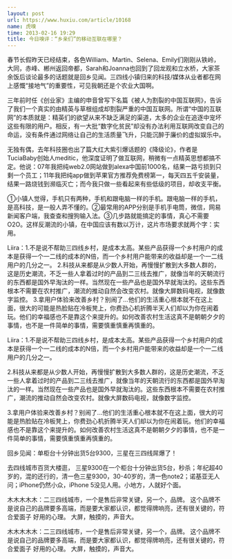 ```yaml
---
layout: post
url: https://www.huxiu.com/article/10168
name: 虎嗅
time: 2013-02-16 19:29
title: 今日嗅评：“乡亲们”的移动互联在哪里？
---
```

春节长假昨天已经结束，各色William、Martin、Selena、Emily们刚刚从铁岭，大同，赤峰、郴州返回帝都，Sarah和Joanna也回到了回龙观和立水桥，大家茶余饭后谈论最多的话题就是回乡见闻。三四线小镇归来的科技/媒体从业者都在网上感慨“接地气”的重要性，可见我朝还是个农业大国啊。

三年前时任《创业家》主编的申音曾写下名篇《被人为割裂的中国互联网》，告诉了我们一个真实的由精英与草根组成却割裂严重的中国互联网。所谓“中国的互联网”的本质就是：精英们的欲望从来不缺乏满足的渠道，太多的企业在追逐中宠坏这些有限的用户。相反，有一大批“数字化贫民”却没有办法利用互联网改变自己的命运，没有条件通过网络让自己的生活质量飞升，只能沉醉于廉价的虚拟娱乐中。

无独有偶，去年科技圈也出了篇大红大紫引爆话题的《降级论》，作者是TuciaBaby创始人meditic，他深度证明了做互联网，稍微有一点精英思想都搞不定。他说：07年我把纯web2.0网站做到alexa中国前1000名，结果一路亏损到只剩一个员工；11年我把纯app做到苹果官方推荐免费榜第一，每天四五千安装量，结果一路烧钱到濒临灭亡；而今我只做一些看起来有些低级的项目，却收支平衡。

①小镇人觉得，手机只有两种，手机和跟电脑一样的手机。跟电脑一样的手机，是高科技，是一般人弄不懂的。②最常用的APP分别是手机手电筒，微信，网易新闻客户端，我查查和搜狗输入法。③几步路就能搞定的事情，真心不需要O2O。这样反潮流的小镇，在中国应该有数以万计，这片市场要求就两个字：实用。

Liira：1.不是说不帮助三四线乡村，是成本太高。某些产品获得一个乡村用户的成本是获得一个一二线的成本的N倍，而一个乡村用户能带来的收益却是一个一二线用户的几分之一。 2.科技从来都是从少数人开始，再慢慢扩散到大多数人群的，这是历史潮流，不乏一些人拿着过时的产品到二三线去推广，就像当年的天朝流行的东西都是国外早淘汰的一样。当然现在一些产品也是国外早就淘汰的。这些东西根本不需要在农村推广，潮流的推动自然会改变农村。就像大屏数码电视，就像数字监控。 3.拿用户体验来改善乡村？别闹了...他们的生活重心根本就不在这上面，很大的可能是热脸贴在冷板凳上，你费劲心机折腾半天人们却以为你在闹着玩。他们的幸福感也不是靠这个来提升的。如何改善农村生活这真不是朝朝夕夕的事情，也不是一件简单的事情，需要慎重慎重再慎重的。

Liira：1.不是说不帮助三四线乡村，是成本太高。某些产品获得一个乡村用户的成本是获得一个一二线的成本的N倍，而一个乡村用户能带来的收益却是一个一二线用户的几分之一。

2.科技从来都是从少数人开始，再慢慢扩散到大多数人群的，这是历史潮流，不乏一些人拿着过时的产品到二三线去推广，就像当年的天朝流行的东西都是国外早淘汰的一样。当然现在一些产品也是国外早就淘汰的。这些东西根本不需要在农村推广，潮流的推动自然会改变农村。就像大屏数码电视，就像数字监控。

3.拿用户体验来改善乡村？别闹了...他们的生活重心根本就不在这上面，很大的可能是热脸贴在冷板凳上，你费劲心机折腾半天人们却以为你在闹着玩。他们的幸福感也不是靠这个来提升的。如何改善农村生活这真不是朝朝夕夕的事情，也不是一件简单的事情，需要慎重慎重再慎重的。

回乡见闻：单柜台十分钟出货5台9300，三星在三四线屌爆了！

去四线城市百货大楼逛， 三星9300在一个柜台十分钟出货5台，秒杀；年纪超40岁的，混的还行的，清一色三星9300，30-40岁的，清一色note2；诺基亚无人问；iPhone仍然小众，iPhone 5没见人用。小地方，人就好个面。

木木木木木：二三四线城市，一个是售后非常关键，另一个，品牌。 这个品牌不是说自己的品牌要多高端，而是要大家都认识，都觉得牌响亮，还有很关键的，符合爱面子 好用的心理。 大屏，触摸的，声音大。

木木木木木：二三四线城市，一个是售后非常关键，另一个，品牌。 这个品牌不是说自己的品牌要多高端，而是要大家都认识，都觉得牌响亮，还有很关键的，符合爱面子 好用的心理。 大屏，触摸的，声音大。

